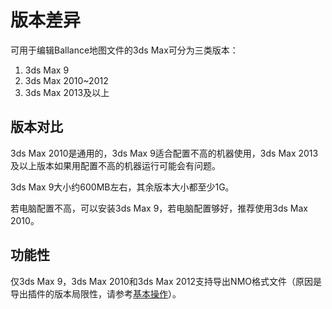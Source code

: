 # 版本差异

可用于编辑Ballance地图文件的3ds Max可分为三类版本：

1. 3ds Max 9
2. 3ds Max 2010~2012
3. 3ds Max 2013及以上

## 版本对比

3ds Max 2010是通用的，3ds Max 9适合配置不高的机器使用，3ds Max 2013及以上版本如果用配置不高的机器运行可能会有问题。

3ds Max 9大小约600MB左右，其余版本大小都至少1G。

若电脑配置不高，可以安装3ds Max 9，若电脑配置够好，推荐使用3ds Max 2010。 

## 功能性

仅3ds Max 9，3ds Max 2010和3ds Max 2012支持导出NMO格式文件（原因是导出插件的版本局限性，请参考[基本操作](./basic.md)）。 
